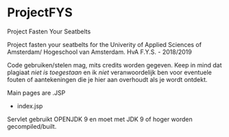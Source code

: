 # ProjectFYS
Project Fasten Your Seatbelts

Project fasten your seatbelts for the Univerity of Applied Sciences of Amsterdam/ Hogeschool van Amsterdam.
HvA F.Y.S. - 2018/2019

Code gebruiken/stelen mag, mits credits worden gegeven. Keep in mind dat plagiaat *niet is toegestaan* en ik *niet* veranwoordelijk ben voor eventuele fouten of aantekeningen die je hier aan overhoudt als je wordt ontdekt.




Main pages are .JSP
- index.jsp

Servlet gebruikt OPENJDK 9 en moet met JDK 9 of hoger worden gecompiled/built.

